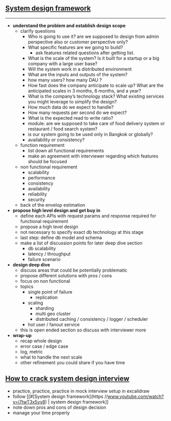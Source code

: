 ## [System design framework](https://www.youtube.com/watch?v=i7twT3x5yv8)
---
* **understand the problem and establish design scope**
	* clarify questions
		*  Who is going to use it? are we supposed to design from admin perspective also or customer perspective only?
		* What specific features are we going to build?
			* ask features related questions after getting list.
		* What is the scale of the system? Is it built for a startup or a big company with a
		 large user base?
		 - Will the system work in a distributed environment
		- What are the inputs and outputs of the system?
		* how many users? how many DAU ?
		* How fast does the company anticipate to scale up? What are the anticipated scales in 3 months, 6 months, and a year?
		- What is the company’s technology stack? What existing services you might leverage to simplify the design?
		- How much data do we expect to handle?
		- How many requests per second do we expect?
		- What is the expected read to write ratio?
		- module: are we supposed to take care of food delivery system or restaurant / food search system?
		* is our system going to be used only in Bangkok or globally?
		* availability or consistency?
	* function requirement
		* list down all functional requirements
		* make an agreement with interviewer regarding which features should be focused
	* non functional requirement
		* scalability
		* performance
		* consistency 
		* availability
		* reliability
		* security
	* back of the envelop estimation
* **propose high level design and get buy in**
	* define each APIs with request params and response required for functional requirement
	* propose a high level design 
	* not necessary to specify exact db technology at this stage
	* last step: define db model and schema
	* make a list of discussion points for later deep dive section
		* db scalability
		* latency / throughput
		* failure scenario
* **design deep dive**
	* discuss areas that could be potentially problematic
	* propose different solutions with pros / cons
	* focus on non functional 
	* topics
		* single point of failure 
			* replication 
		* scaling
			* sharding 
			* multi geo cluster
			* distributed caching / consistency / logger / scheduler
		* hot user / fanout service
	* this is open ended section so discuss with interviewer more
* **wrap-up**
	* recap whole design
	* error case / edge case
	* log, metric
	* what to handle the next scale
	* other refinement you could share if you have time
## [How to crack system design interview](https://www.youtube.com/watch?v=o-k7h2G3Gco)
* practice, practice, practice in mock interview setup in excalidraw
* follow [[#[System design framework](https //www.youtube.com/watch?v=i7twT3x5yv8) | system design framework]]
* note down pros and cons of design decision
* manage your time properly